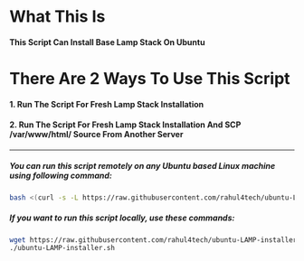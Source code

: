 # What This Is
#### This Script Can Install Base Lamp Stack On Ubuntu

# There Are 2 Ways To Use This Script
#### 1. Run The Script For Fresh Lamp Stack Installation
#### 2. Run The Script For Fresh Lamp Stack Installation And SCP /var/www/html/ Source From Another Server
<hr/>

##### You can run this script remotely on any Ubuntu based Linux machine using following command:

```bash
bash <(curl -s -L https://raw.githubusercontent.com/rahul4tech/ubuntu-LAMP-installer/master/ubuntu-LAMP-installer.sh)
```

##### If you want to run this script locally, use these commands:

```bash
wget https://raw.githubusercontent.com/rahul4tech/ubuntu-LAMP-installer/master/ubuntu-LAMP-installer.sh && chmod +x ubuntu-LAMP-installer.sh
./ubuntu-LAMP-installer.sh
```